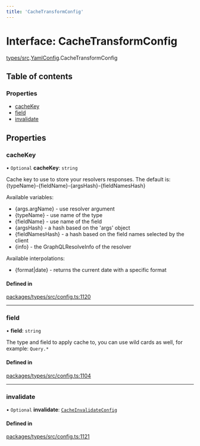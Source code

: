 ```yaml
---
title: 'CacheTransformConfig'
---
```


# Interface: CacheTransformConfig

[types/src](../modules/types_src).[YamlConfig](../modules/types_src.YamlConfig).CacheTransformConfig

## Table of contents

### Properties

- [cacheKey](types_src.YamlConfig.CacheTransformConfig#cachekey)
- [field](types_src.YamlConfig.CacheTransformConfig#field)
- [invalidate](types_src.YamlConfig.CacheTransformConfig#invalidate)

## Properties

### cacheKey

• `Optional` **cacheKey**: `string`

Cache key to use to store your resolvers responses.
The default is: \{typeName}-\{fieldName}-\{argsHash}-\{fieldNamesHash}

Available variables:
- \{args.argName} - use resolver argument
- \{typeName} - use name of the type
- \{fieldName} - use name of the field
- \{argsHash} - a hash based on the 'args' object
- \{fieldNamesHash} - a hash based on the field names selected by the client
- \{info} - the GraphQLResolveInfo of the resolver

Available interpolations:
- \{format|date} - returns the current date with a specific format

#### Defined in

[packages/types/src/config.ts:1120](https://github.com/Urigo/graphql-mesh/blob/master/packages/types/src/config.ts#L1120)

___

### field

• **field**: `string`

The type and field to apply cache to, you can use wild cards as well, for example: `Query.*`

#### Defined in

[packages/types/src/config.ts:1104](https://github.com/Urigo/graphql-mesh/blob/master/packages/types/src/config.ts#L1104)

___

### invalidate

• `Optional` **invalidate**: [`CacheInvalidateConfig`](types_src.YamlConfig.CacheInvalidateConfig)

#### Defined in

[packages/types/src/config.ts:1121](https://github.com/Urigo/graphql-mesh/blob/master/packages/types/src/config.ts#L1121)
